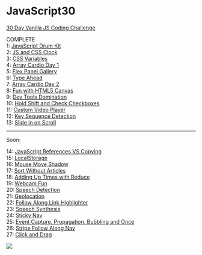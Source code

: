 # JavaScript30

<a href="https://javascript30.com">30 Day Vanilla JS Coding Challenge</a></br>

COMPLETE </br>
1: <a href="https://magdry.github.io/JavaScript30/00%20-%20COMPLETE/01%20-%20JavaScript%20Drum%20Kit/index-myWork.html">JavaScript Drum Kit</a></br>
2: <a href="https://magdry.github.io/JavaScript30/00%20-%20COMPLETE/02%20-%20JS%20and%20CSS%20Clock/index-MyWork.html">JS and CSS Clock</a></br>
3: <a href="https://magdry.github.io/JavaScript30/00%20-%20COMPLETE/03%20-%20CSS%20Variables/index-MyWork.html">CSS Variables</a></br>
4: <a href="https://magdry.github.io/JavaScript30/00%20-%20COMPLETE/04%20-%20Array%20Cardio%20Day%201/index-MyWork.html">Array Cardio Day 1</a></br>
5: <a href="https://magdry.github.io/JavaScript30/00%20-%20COMPLETE/05%20-%20Flex%20Panel%20Gallery/index-myWork.html">Flex Panel Gallery</a></br>
6: <a href="https://magdry.github.io/JavaScript30/00%20-%20COMPLETE/06%20-%20Type%20Ahead/index-myWork.html">Type Ahead</a></br>
7: <a href="https://magdry.github.io/JavaScript30/00%20-%20COMPLETE/07%20-%20Array%20Cardio%20Day%202/indexMyWork.html">Array Cardio Day 2</a></br>
8: <a href="https://magdry.github.io/JavaScript30/00%20-%20COMPLETE/08%20-%20Fun%20with%20HTML5%20Canvas/indexMyWork.html">Fun with HTML5 Canvas</a></br>
9: <a href="https://magdry.github.io/JavaScript30/00%20-%20COMPLETE/09%20-%20Dev%20Tools%20Domination/index-myWork.html">Dev Tools Domination</a></br>
10: <a href="https://magdry.github.io/JavaScript30/00%20-%20COMPLETE/10%20-%20Hold%20Shift%20and%20Check%20Checkboxes/index-myWork.html">Hold Shift and Check Checkboxes</a></br>
11: <a href="https://magdry.github.io/JavaScript30/00%20-%20COMPLETE/11%20-%20Custom%20Video%20Player/index.html">Custom Video Player</a></br>
12: <a href="https://magdry.github.io/JavaScript30/00%20-%20COMPLETE/12%20-%20Key%20Sequence%20Detection/index-myWork.html">Key Sequence Detection</a></br>
13: <a href="https://magdry.github.io/JavaScript30/00%20-%20COMPLETE/13%20-%20Slide%20in%20on%20Scroll/index-myWork.html">Slide in on Scroll</a></br>

_____________________

Soon:

14: <a href="https://magdry.github.io/JavaScript30/">JavaScript References VS Copying</a></br>
15: <a href="https://magdry.github.io/JavaScript30/">LocalStorage</a></br>
16: <a href="https://magdry.github.io/JavaScript30/">Mouse Move Shadow</a></br>
17: <a href="https://magdry.github.io/JavaScript30/">Sort Without Articles</a></br>
18: <a href="https://magdry.github.io/JavaScript30/">Adding Up Times with Reduce</a></br>
19: <a href="https://magdry.github.io/JavaScript30/">Webcam Fun</a></br>
20: <a href="https://magdry.github.io/JavaScript30/">Speech Detection</a></br>
21: <a href="https://magdry.github.io/JavaScript30/">Geolocation</a></br>
22: <a href="https://magdry.github.io/JavaScript30/">Follow Along Link Highlighter</a></br>
23: <a href="https://magdry.github.io/JavaScript30/">Speech Synthesis</a></br>
24: <a href="https://magdry.github.io/JavaScript30/">Sticky Nav</a></br>
25: <a href="https://magdry.github.io/JavaScript30/">Event Capture, Propagation, Bubbling and Once</a></br>
26: <a href="https://magdry.github.io/JavaScript30/">Stripe Follow Along Nav</a></br>
27: <a href="https://magdry.github.io/JavaScript30/">Click and Drag</a></br>

<img src="http://magdry.pl/images/js30.jpg"/>

